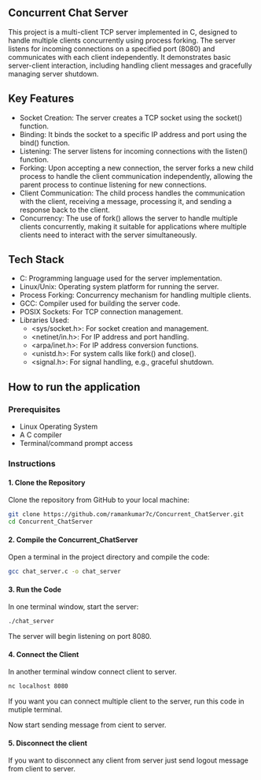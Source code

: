 
## Concurrent Chat Server

This project is a multi-client TCP server implemented in C, designed to handle multiple clients concurrently using process forking. The server listens for incoming connections on a specified port (8080) and communicates with each client independently. It demonstrates basic server-client interaction, including handling client messages and gracefully managing server shutdown.

## Key Features

- Socket Creation: The server creates a TCP socket using the socket() function.
- Binding: It binds the socket to a specific IP address and port using the bind() function.
- Listening: The server listens for incoming connections with the listen() function.
- Forking: Upon accepting a new connection, the server forks a new child process to handle the client communication independently, allowing the parent process to continue listening for new connections.
- Client Communication: The child process handles the communication with the client, receiving a message, processing it, and sending a response back to the client.
- Concurrency: The use of fork() allows the server to handle multiple clients concurrently, making it suitable for applications where multiple clients need to interact with the server simultaneously.


## Tech Stack

* C: Programming language used for the server implementation.
* Linux/Unix: Operating system platform for running the server.
* Process Forking: Concurrency mechanism for handling multiple clients.
* GCC: Compiler used for building the server code.
* POSIX Sockets: For TCP connection management.
* Libraries Used:
  * <sys/socket.h>: For socket creation and management.
  * <netinet/in.h>: For IP address and port handling.
  * <arpa/inet.h>: For IP address conversion functions.
  * <unistd.h>: For system calls like fork() and close().
  * <signal.h>: For signal handling, e.g., graceful shutdown.


## How to run the application

### Prerequisites

* Linux Operating System
* A C compiler
* Terminal/command prompt access

### Instructions

#### 1. Clone the Repository

Clone the repository from GitHub to your local machine:

```bash
git clone https://github.com/ramankumar7c/Concurrent_ChatServer.git
cd Concurrent_ChatServer
```
#### 2. Compile the Concurrent_ChatServer

Open a terminal in the project directory and compile the code:

```bash
gcc chat_server.c -o chat_server
```

#### 3. Run the Code
In one terminal window, start the server:

```bash
./chat_server
```
The server will begin listening on port 8080.

#### 4. Connect the Client
In another terminal window connect client to server.
```bash
nc localhost 8080
```
If you want you can connect multiple client to the server, run this code in mutiple terminal.

Now start sending message from cient to server.

#### 5. Disconnect the client
If you want to disconnect any client from server just send logout message from client to server.
    
